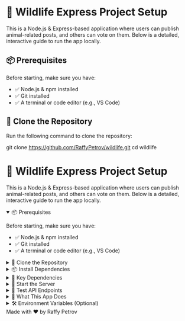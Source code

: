 # 🐾 Wildlife Express Project Setup

This is a Node.js & Express-based application where users can publish animal-related posts, and others can vote on them. Below is a detailed, interactive guide to run the app locally.

## 📦 Prerequisites
Before starting, make sure you have:
- ✅ Node.js & npm installed
- ✅ Git installed
- ✅ A terminal or code editor (e.g., VS Code)

## 📁 Clone the Repository
Run the following command to clone the repository:


git clone https://github.com/RaffyPetrov/wildlife.git
cd wildlife

</head>
<body>
  <h1>🐾 Wildlife Express Project Setup</h1>
  
  <p class="intro">
    This is a Node.js & Express-based application where users can publish animal-related posts, and others can vote on them.
    Below is a detailed, interactive guide to run the app locally.
  </p>

  <details open>
    <summary>📦 Prerequisites</summary>
    <div class="step">
      <p>Before starting, make sure you have:</p>
      <ul>
        <li>✅ Node.js & npm installed</li>
        <li>✅ Git installed</li>
        <li>✅ A terminal or code editor (e.g., VS Code)</li>
      </ul>
    </div>
  </details>

  <details>
    <summary>📁 Clone the Repository</summary>
    <pre><code>git clone https://github.com/RaffyPetrov/wildlife.git
cd wildlife</code></pre>
  </details>

  <details>
    <summary>📦 Install Dependencies</summary>
    <pre><code>npm install</code></pre>
  </details>

  <details>
    <summary>🔌 Key Dependencies</summary>
    <p>The following dependencies are required for the project to function properly:</p>
    <ul>
      <li><strong>bcrypt</strong>: A library for hashing and checking passwords securely.</li>
      <li><strong>express</strong>: The core web framework for building the server-side application.</li>
      <li><strong>express-handlebars</strong>: Template engine used for rendering views (HTML files) dynamically.</li>
      <li><strong>express-session</strong>: Middleware for managing user sessions (authentication and login tracking).</li>
      <li><strong>mongoose</strong>: MongoDB object modeling library for interacting with MongoDB databases in an easy way.</li>
    </ul>
    <p>These dependencies are automatically installed when you run <code>npm install</code>.</p>
  </details>

  <details>
    <summary>🚀 Start the Server</summary>
    <p>To start the Express app:</p>
    <pre><code>npm start</code></pre>
    <p>The server will run on <strong>http://localhost:3000</strong></p>
  </details>

  <details>
    <summary>🧪 Test API Endpoints</summary>
    <p>You can use tools like <strong>Postman</strong> or <strong>cURL</strong> to test your API endpoints:</p>
    <pre><code>GET http://localhost:3000/api/animals</code></pre>
    <p>This endpoint will return a list of animal posts, where each post can have votes and descriptions.</p>
  </details>

  <details>
    <summary>📨 What This App Does</summary>
    <ul>
      <li>📝 Users can post animal-related content with details like name, description, and images.</li>
      <li>👍 Other users can vote (upvote/like) these animal posts.</li>
      <li>📧 Posts display the emails of users who have voted on them.</li>
    </ul>
  </details>

  <details>
    <summary>🛠 Environment Variables (Optional)</summary>
    <p>If you're using a `.env` file, create it in the root directory and add the following:</p>
    <pre><code>PORT=3000
MONGO_URI=mongodb://localhost:27017/wildlife</code></pre>
  </details>

  <footer>
    Made with ❤️ by Raffy Petrov
  </footer>
</body>
</html>
